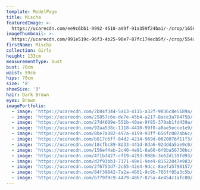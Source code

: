 ```yaml
---
template: ModelPage
title: Mischa
featuredImage: >-
  https://ucarecdn.com/ee9c6bb1-9992-4510-a99f-91a359f24ba1/-/crop/1650x923/0,16/-/preview/
imageThumbnail: >-
  https://ucarecdn.com/991e519c-96f3-4b25-90e7-87fc174ecb5f/-/crop/554x833/92,36/-/preview/
firstName: Mischa
collection: Girls
height: 133cm
measurementType: bust
bust: 70cm
waist: 59cm
hips: 70cm
size: '8'
shoeSize: '3'
hair: Dark Brown
eyes: Brown
imagePortfolio:
  - image: 'https://ucarecdn.com/2b84f344-5a13-4115-a32f-9036c8e5189a/'
  - image: 'https://ucarecdn.com/25857c6e-de7e-45b4-a217-8ace3a704758/'
  - image: 'https://ucarecdn.com/27d4609e-551b-40ae-9f85-370ab1fd439a/'
  - image: 'https://ucarecdn.com/92aa538c-1118-4410-99f0-a0ae5ecce1e9/'
  - image: 'https://ucarecdn.com/0be7a382-497a-4159-93ff-656fc007ab6c/'
  - image: 'https://ucarecdn.com/b817c6ff-84d2-4214-969d-0620076f11f3/'
  - image: 'https://ucarecdn.com/18cfbc89-8d33-441d-8da6-92ddda5ae9c0/'
  - image: 'https://ucarecdn.com/156ef4ab-2c40-4e91-8a60-6f8ba56730bc/'
  - image: 'https://ucarecdn.com/4f1b3427-cf19-4293-9886-3e62d139fd93/'
  - image: 'https://ucarecdn.com/d2f93bb3-7371-49e1-9ee9-81522847e983/'
  - image: 'https://ucarecdn.com/2f6753d7-2c65-42e4-9dcc-8aefa5798157/'
  - image: 'https://ucarecdn.com/84f39842-7a2a-4601-9c9b-705ff85a3c5b/'
  - image: 'https://ucarecdn.com/b779f9c9-4479-4867-875a-4e454c1afc80/'
---
```


